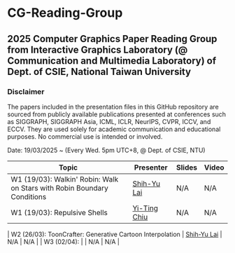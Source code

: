 # CG-Reading-Group
## 2025 Computer Graphics Paper Reading Group from Interactive Graphics Laboratory (@ Communication and Multimedia Laboratory) of Dept. of CSIE, National Taiwan University

### Disclaimer
The papers included in the presentation files in this GitHub repository are sourced from publicly available publications presented at conferences such as SIGGRAPH, SIGGRAPH Asia, ICML, ICLR, NeurIPS, CVPR, ICCV, and ECCV. They are used solely for academic communication and educational purposes. No commercial use is intended or involved.

Date: 19/03/2025 ~ (Every Wed. 5pm UTC+8, @ Dept. of CSIE, NTU)

| Topic                 | Presenter            | Slides                   | Video                                   |
|--------------------------------------------------------------------------------------------------------|----------------------|--------------------------------------------------------------------------------------------------------------|-----------------------------------------|
| W1 (19/03): Walkin' Robin: Walk on Stars with Robin Boundary Conditions  | [Shih-Yu Lai](https://www.linkedin.com/in/shih-yu-lai) | N/A   | N/A                                     |
| W1 (19/03): Repulsive Shells  | [Yi-Ting Chiu](https://tw.linkedin.com/in/yi-ting-chiu-9b2355230)                | N/A                                                                                                          | N/A                                     |

| W2 (26/03): ToonCrafter: Generative Cartoon Interpolation   | [Shih-Yu Lai](https://www.linkedin.com/in/shih-yu-lai)                | N/A                                                                                                          | N/A                                     |
| W3 (02/04):                  |       | N/A                                                                                                          | N/A                                     |
